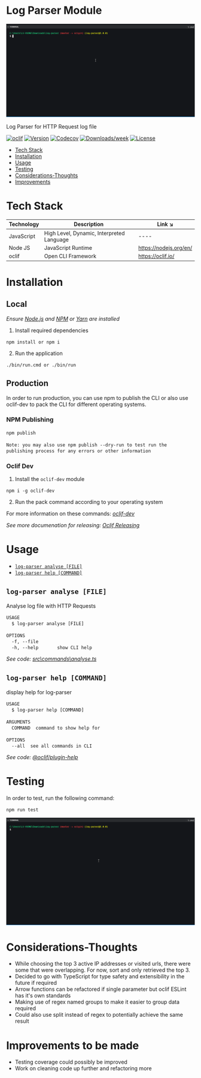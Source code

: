 Log Parser Module
==========

![Log Parser Demo](assets/log-parsing.gif)

Log Parser for HTTP Request log file

[![oclif](https://img.shields.io/badge/cli-oclif-brightgreen.svg)](https://oclif.io)
[![Version](https://img.shields.io/npm/v/log-parser.svg)](https://npmjs.org/package/log-parser)
[![Codecov](https://codecov.io/gh/luvuong-le/log-parser-digio/branch/master/graph/badge.svg)](https://codecov.io/gh/luvuong-le/log-parser-digio)
[![Downloads/week](https://img.shields.io/npm/dw/log-parser.svg)](https://npmjs.org/package/log-parser)
[![License](https://img.shields.io/npm/l/log-parser.svg)](https://github.com/luvuong-le/log-parser-digio/blob/master/package.json)

* [Tech Stack](#tech-stack)
* [Installation](#installation)
* [Usage](#usage)
* [Testing](#testing)
* [Considerations-Thoughts](#considerations-thoughts)
* [Improvements](#improvements-to-be-made)

# Tech Stack

| Technology | Description                                                                     | Link ↘️                 |
|------------|---------------------------------------------------------------------------------|------------------------|
| JavaScript | High Level, Dynamic, Interpreted Language                                       | ----                   |
| Node JS    | JavaScript Runtime                                                              | https://nodejs.org/en/ |
| oclif   | Open CLI Framework                                                              | https://oclif.io/ |

# Installation

## Local

_Ensure [Node.js](https://nodejs.org/en/) and [NPM](https://www.npmjs.com/) or [Yarn](https://yarnpkg.com/) are installed_

1. Install required dependencies

```
npm install or npm i
```

2. Run the application

```
./bin/run.cmd or ./bin/run 
```

## Production

In order to run production, you can use npm to publish the CLI or also use oclif-dev to pack the CLI for different operating systems. 

### NPM Publishing

```
npm publish

Note: you may also use npm publish --dry-run to test run the publishing process for any errors or other information
```

### Oclif Dev

1. Install the `oclif-dev` module

```
npm i -g oclif-dev
```

2. Run the pack command according to your operating system

For more information on these commands: _[oclif-dev](https://github.com/oclif/dev-cli)_


_See more documenation for releasing: [Oclif Releasing](https://oclif.io/docs/releasing)_

# Usage
* [`log-parser analyse [FILE]`](#log-parser-analyse-file)
* [`log-parser help [COMMAND]`](#log-parser-help-command)

## `log-parser analyse [FILE]`

Analyse log file with HTTP Requests

```
USAGE
  $ log-parser analyse [FILE]

OPTIONS
  -f, --file
  -h, --help       show CLI help
```

_See code: [src\commands\analyse.ts](https://github.com/luvuong-le/log-parser-digio/blob/v0.0.0/src\commands\analyse.ts)_

## `log-parser help [COMMAND]`

display help for log-parser

```
USAGE
  $ log-parser help [COMMAND]

ARGUMENTS
  COMMAND  command to show help for

OPTIONS
  --all  see all commands in CLI
```

_See code: [@oclif/plugin-help](https://github.com/oclif/plugin-help/blob/v3.2.0/src\commands\help.ts)_

# Testing

In order to test, run the following command: 

```
npm run test
```

![Testing Demo](assets/log-parsing-tests.gif)

# Considerations-Thoughts

- While choosing the top 3 active IP addresses or visited urls, there were some that were overlapping. For now, sort and only retrieved the top 3.
- Decided to go with TypeScript for type safety and extensibility in the future if required
- Arrow functions can be refactored if single parameter but oclif ESLint has it's own standards
- Making use of regex named groups to make it easier to group data required
- Could also use split instead of regex to potentially achieve the same result

# Improvements to be made

- Testing coverage could possibly be improved
- Work on cleaning code up further and refactoring more
